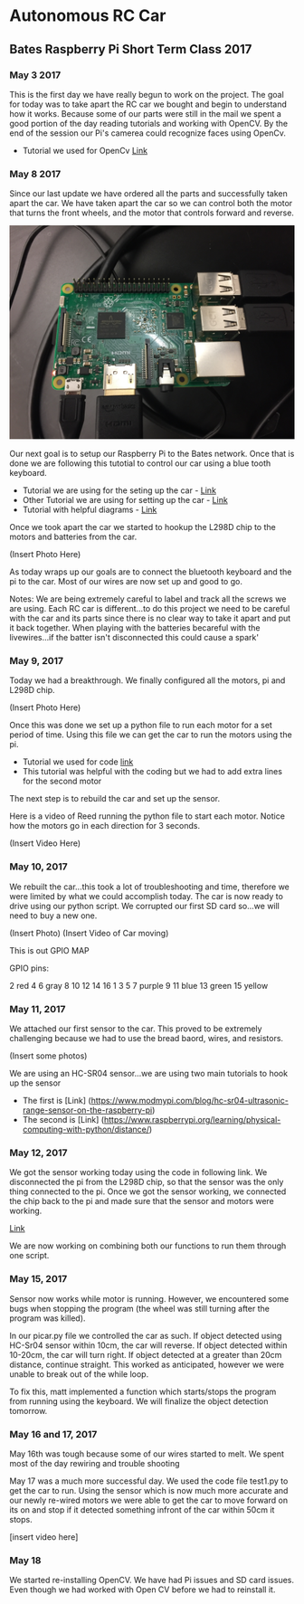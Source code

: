 # Autonomous RC Car 
## Bates Raspberry Pi Short Term Class 2017


### May 3 2017
This is the first day we have really begun to work on the project. The goal for today was to take apart the RC car we bought and begin to understand how it works. Because some of our parts were still in the mail we spent a good portion of the day reading tutorials and working with OpenCV. By the end of the session our Pi's camerea could recognize faces using OpenCv.
- Tutorial we used for OpenCv [Link](https://pythonprogramming.net/loading-images-python-opencv-tutorial/)


### May 8 2017
Since our last update we have ordered all the parts and successfully taken apart the car. We have taken apart the car so we can control both the motor that turns the front wheels, and the motor that controls forward and reverse.

![](/Images/IMG_3613.jpg?raw=true)


Our next goal is to setup our Raspberry Pi to the Bates network. Once that is done we are following this tutotial to control our car using a blue tooth keyboard.

- Tutorial we are using for the seting up the car - [Link](http://www.instructables.com/id/Controlling-a-Raspberry-Pi-RC-Car-With-a-Keyboard/)
- Other Tutorial we are using for setting up the car - [Link](http://www.instructables.com/id/Raspberry-Pi-2-WiFi-RC-Car/)
- Tutorial with helpful diagrams - [Link](http://forums.parallax.com/discussion/156410/how-to-use-a-l298n-dual-h-bridge-with-a-microcontroller-quickstart-board)

Once we took apart the car we started to hookup the L298D chip to the motors and batteries from the car.

(Insert Photo Here)

As today wraps up our goals are to connect the bluetooth keyboard and the pi to the car. Most of our wires are now set up and good to go. 

Notes: We are being extremely careful to label and track all the screws we are using. Each RC car is different...to do this project we need to be careful with the car and its parts since there is no clear way to take it apart and put it back together. When playing with the batteries becareful with the livewires...if the batter isn't disconnected this could cause a spark'

### May 9, 2017

Today we had a breakthrough. We finally configured all the motors, pi and L298D chip. 

(Insert Photo Here)

Once this was done we set up a python file to run each motor for a set period of time. Using this file we can get the car to run the motors using the pi.

- Tutorial we used for code [link](http://deepaksinghviblog.blogspot.com/2014/08/raspberrypi-to-run-dc-motor-using-l298n.html)
- This tutorial was helpful with the coding but we had to add extra lines for the second motor

The next step is to rebuild the car and set up the sensor.  

Here is a video of Reed running the python file to start each motor. Notice how the motors go in each direction for 3 seconds. 

(Insert Video Here)

### May 10, 2017
We rebuilt the car...this took a lot of troubleshooting and time, therefore we were limited by what we could accomplish today. The car is now ready to drive using our python script. We corrupted our first SD card so...we will need to buy a new one.

(Insert Photo)
(Insert Video of Car moving)

This is out GPIO MAP

GPIO pins:

2 red
4
6 gray
8
10
12
14
16
1
3
5
7 purple
9
11 blue
13 green
15 yellow

### May 11, 2017

We attached our first sensor to the car. This proved to be extremely challenging because we had to use the bread baord, wires, and resistors.

(Insert some photos)

We are using an HC-SR04 sensor...we are using two main tutorials to hook up the sensor
- The first is [Link] (https://www.modmypi.com/blog/hc-sr04-ultrasonic-range-sensor-on-the-raspberry-pi)
- The second is [Link] (https://www.raspberrypi.org/learning/physical-computing-with-python/distance/)

### May 12, 2017 
                
We got the sensor working today using the code in following link. We disconnected the pi from the L298D chip, so that the sensor was the only thing connected to the pi. Once we got the sensor working, we connected the chip back to the pi and made sure that the sensor and motors were working. 
                
[Link](http://www.knight-of-pi.org/ultrasonic-range-detection-with-the-raspberry-pi/)

We are now working on combining both our functions to run them through one script. 

### May 15, 2017


Sensor now works while motor is running. However, we encountered some bugs when stopping the program (the wheel was still turning after the program was killed).

In our picar.py file we controlled the car as such.  If object detected using HC-Sr04 sensor within 10cm, the car will reverse.  If object detected within 10-20cm, the car will turn right.  If object detected at a greater than 20cm distance, continue straight.  This worked as anticipated, however we were unable to break out of the while loop.  

To fix this, matt implemented a function which starts/stops the program from running using the keyboard.  We will finalize the object detection tomorrow.  

### May 16 and 17, 2017
May 16th was tough because some of our wires started to melt. We spent most of the day rewiring and trouble shooting

May 17 was a much more successful day. We used the code file test1.py to get the car to run. Using the sensor which is now much more accurate and our newly re-wired motors we were able to get the car to move forward on its on and stop if it detected something infront of the car within 50cm it stops.

[insert video here]

### May 18 

We started re-installing OpenCV. We have had Pi issues and SD card issues. Even though we had worked with Open CV before we had to reinstall it. 



